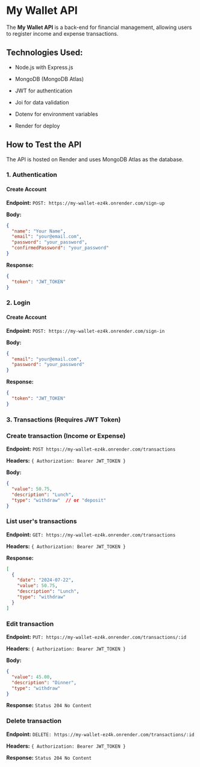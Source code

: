 # My Wallet API

The **My Wallet API** is a back-end for financial management, allowing users to register income and expense transactions.

## Technologies Used:

- Node.js with Express.js

- MongoDB (MongoDB Atlas)

- JWT for authentication

- Joi for data validation

- Dotenv for environment variables

- Render for deploy

## How to Test the API

The API is hosted on Render and uses MongoDB Atlas as the database.

### 1. Authentication

#### Create Account

**Endpoint:** `POST: https://my-wallet-ez4k.onrender.com/sign-up`

**Body:**
```json
{
  "name": "Your Name",
  "email": "your@email.com",
  "password": "your_password",
  "confirmedPassword": "your_password"
}
```

**Response:**
```json
{
  "token": "JWT_TOKEN"
}
```

### 2. Login

#### Create Account

**Endpoint:** `POST: https://my-wallet-ez4k.onrender.com/sign-in`

**Body:**
```json
{
  "email": "your@email.com",
  "password": "your_password"
}
```

**Response:**
```json
{
  "token": "JWT_TOKEN"
}
```

### 3. Transactions (Requires JWT Token)

### Create transaction (Income or Expense)

**Endpoint:** `POST https://my-wallet-ez4k.onrender.com/transactions`

**Headers:** `{ Authorization: Bearer JWT_TOKEN }`

**Body:**
```json
{
  "value": 50.75,
  "description": "Lunch",
  "type": "withdraw"  // or "deposit"
}
```

### List user's transactions

**Endpoint:** `GET: https://my-wallet-ez4k.onrender.com/transactions`

**Headers:** `{ Authorization: Bearer JWT_TOKEN }`

**Response:**
```json
[
  {
    "date": "2024-07-22",
    "value": 50.75,
    "description": "Lunch",
    "type": "withdraw"
  }
]
```

### Edit transaction

**Endpoint:** `PUT: https://my-wallet-ez4k.onrender.com/transactions/:id`

**Headers:** `{ Authorization: Bearer JWT_TOKEN }`

**Body:**
```json
{
  "value": 45.00,
  "description": "Dinner",
  "type": "withdraw"
}
```

**Response:** `Status 204 No Content`

### Delete transaction

**Endpoint:** `DELETE: https://my-wallet-ez4k.onrender.com/transactions/:id`

**Headers:** `{ Authorization: Bearer JWT_TOKEN }`

**Response:** `Status 204 No Content`
